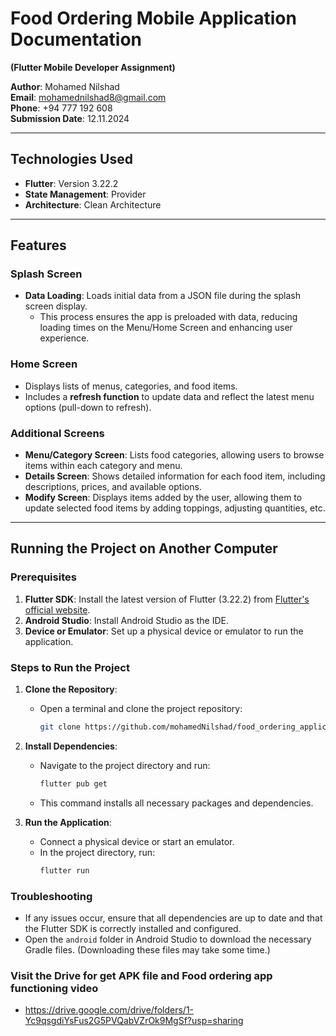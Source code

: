 # Food Ordering Mobile Application Documentation
**(Flutter Mobile Developer Assignment)**

**Author**: Mohamed Nilshad  
**Email**: mohamednilshad8@gmail.com  
**Phone**: +94 777 192 608  
**Submission Date**: 12.11.2024

---

## Technologies Used
- **Flutter**: Version 3.22.2
- **State Management**: Provider
- **Architecture**: Clean Architecture

---

## Features

### Splash Screen
- **Data Loading**: Loads initial data from a JSON file during the splash screen display.
    - This process ensures the app is preloaded with data, reducing loading times on the Menu/Home Screen and enhancing user experience.

### Home Screen
- Displays lists of menus, categories, and food items.
- Includes a **refresh function** to update data and reflect the latest menu options (pull-down to refresh).

### Additional Screens
- **Menu/Category Screen**: Lists food categories, allowing users to browse items within each category and menu.
- **Details Screen**: Shows detailed information for each food item, including descriptions, prices, and available options.
- **Modify Screen**: Displays items added by the user, allowing them to update selected food items by adding toppings, adjusting quantities, etc.

---

## Running the Project on Another Computer

### Prerequisites
1. **Flutter SDK**: Install the latest version of Flutter (3.22.2) from [Flutter's official website](https://flutter.dev/docs/get-started/install).
2. **Android Studio**: Install Android Studio as the IDE.
3. **Device or Emulator**: Set up a physical device or emulator to run the application.

### Steps to Run the Project

1. **Clone the Repository**:
    - Open a terminal and clone the project repository:
      ```bash
      git clone https://github.com/mohamedNilshad/food_ordering_application.git
      ```

2. **Install Dependencies**:
    - Navigate to the project directory and run:
      ```bash
      flutter pub get
      ```
    - This command installs all necessary packages and dependencies.

3. **Run the Application**:
    - Connect a physical device or start an emulator.
    - In the project directory, run:
      ```bash
      flutter run
      ```

### Troubleshooting
- If any issues occur, ensure that all dependencies are up to date and that the Flutter SDK is correctly installed and configured.
- Open the `android` folder in Android Studio to download the necessary Gradle files. (Downloading these files may take some time.)


### Visit the Drive for get APK file and Food ordering app functioning video
- https://drive.google.com/drive/folders/1-Yc9qsgdiYsFus2G5PVQabVZrOk9MgSf?usp=sharing